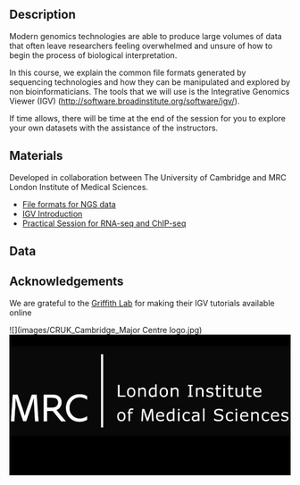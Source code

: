 

## Description

Modern genomics technologies are able to produce large volumes of data that often leave researchers feeling overwhelmed and unsure of how to begin the process of biological interpretation.

In this course, we explain the common file formats generated by sequencing technologies and how they can be manipulated and explored by non bioinformaticians. The tools that we will use is the Integrative Genomics Viewer (IGV) (http://software.broadinstitute.org/software/igv/).

If time allows, there will be time at the end of the session for you to explore your own datasets with the assistance of the instructors.



## Materials

Developed in collaboration between The University of Cambridge and MRC London Institute of Medical Sciences.

- [File formats for NGS data](http://mrccsc.github.io/genomic_formats/genomicFileFormats.html)
- [IGV Introduction](http://mrccsc.github.io/IGV_course/igv.html)
- [Practical Session for RNA-seq and ChIP-seq](IGV-practical.md)


## Data


## Acknowledgements

We are grateful to the [Griffith Lab](http://genome.wustl.edu/people/groups/detail/griffith-lab/) for making their IGV tutorials available online

![](images/CRUK_Cambridge_Major Centre logo.jpg)
![](images/original-logo-Jan3rd.jpeg)
